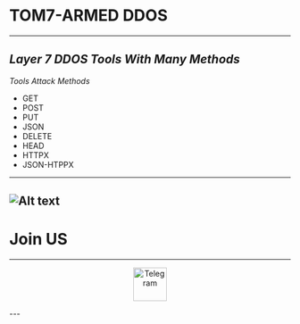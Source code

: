 # TOM7-ARMED DDOS
---
*Layer 7 DDOS Tools With Many Methods*
---
*Tools Attack Methods*
- GET
- POST
- PUT
- JSON
- DELETE
- HEAD
- HTTPX
- JSON-HTPPX

---
![Alt text](https://e.top4top.io/p_3559i04831.png)
---
# Join US
---
<p align="center"><a href="https://t.me/tomcat9" target="_blank"><img src="https://cdn-icons-png.flaticon.com/24/2111/2111646.png" width="60" alt="Telegram"/></a></p>
---
